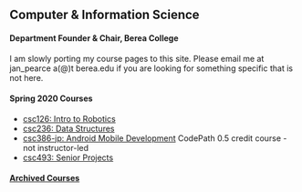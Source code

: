 ## Computer & Information Science

#### Department Founder & Chair, Berea College

I am slowly porting my course pages to this site. Please email me at jan_pearce a(@)t berea.edu if you are looking for something specific that is not here.

#### Spring 2020 Courses
- [csc126: Intro to Robotics](./csc126/index.md)
- [csc236: Data Structures](./csc236/index.md)
- [csc386-jp: Android Mobile Development](https://docs.google.com/document/d/1TqQHoUWpEse9-r0yLZduYb9qhugXCFABR4xYMcFUUoM/edit?usp=sharing) CodePath 0.5 credit course - not instructor-led
- [csc493: Senior Projects](./csc493/index.md)

#### [Archived Courses](./archived.md)
